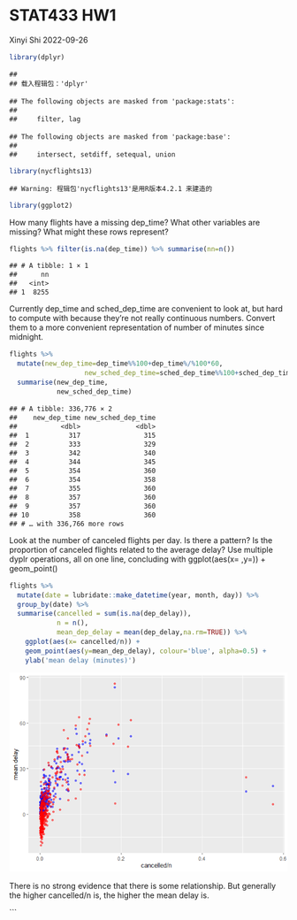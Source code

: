 STAT433 HW1
================
Xinyi Shi
2022-09-26

``` r
library(dplyr)
```

    ## 
    ## 载入程辑包：'dplyr'

    ## The following objects are masked from 'package:stats':
    ## 
    ##     filter, lag

    ## The following objects are masked from 'package:base':
    ## 
    ##     intersect, setdiff, setequal, union

``` r
library(nycflights13)
```

    ## Warning: 程辑包'nycflights13'是用R版本4.2.1 来建造的

``` r
library(ggplot2)
```

How many flights have a missing dep_time? What other variables are
missing? What might these rows represent?

``` r
flights %>% filter(is.na(dep_time)) %>% summarise(nn=n())
```

    ## # A tibble: 1 × 1
    ##      nn
    ##   <int>
    ## 1  8255

Currently dep_time and sched_dep_time are convenient to look at, but
hard to compute with because they’re not really continuous numbers.
Convert them to a more convenient representation of number of minutes
since midnight.

``` r
flights %>% 
  mutate(new_dep_time=dep_time%%100+dep_time%/%100*60,
                   new_sched_dep_time=sched_dep_time%%100+sched_dep_time%/%100*60) %>% 
  summarise(new_dep_time,
            new_sched_dep_time)
```

    ## # A tibble: 336,776 × 2
    ##    new_dep_time new_sched_dep_time
    ##           <dbl>              <dbl>
    ##  1          317                315
    ##  2          333                329
    ##  3          342                340
    ##  4          344                345
    ##  5          354                360
    ##  6          354                358
    ##  7          355                360
    ##  8          357                360
    ##  9          357                360
    ## 10          358                360
    ## # … with 336,766 more rows

Look at the number of canceled flights per day. Is there a pattern? Is
the proportion of canceled flights related to the average delay? Use
multiple dyplr operations, all on one line, concluding with
ggplot(aes(x= ,y=)) + geom_point()

``` r
flights %>%
  mutate(date = lubridate::make_datetime(year, month, day)) %>%
  group_by(date) %>%
  summarise(cancelled = sum(is.na(dep_delay)), 
            n = n(),
            mean_dep_delay = mean(dep_delay,na.rm=TRUE)) %>%
    ggplot(aes(x= cancelled/n)) + 
    geom_point(aes(y=mean_dep_delay), colour='blue', alpha=0.5) + 
    ylab('mean delay (minutes)')
```

![](nice-Readme_files/figure-gfm/unnamed-chunk-4-1.png)<!-- -->

There is no strong evidence that there is some relationship. But
generally the higher cancelled/n is, the higher the mean delay is.

\`\`\`
